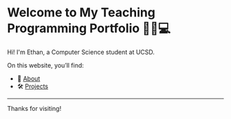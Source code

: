 # Welcome to My Teaching Programming Portfolio 👩‍🏫💻

Hi! I'm Ethan, a Computer Science student at UCSD.

On this website, you’ll find:

- 👤 [About](about.md)
- 🛠️ [Projects](projects.md)

---

Thanks for visiting!
